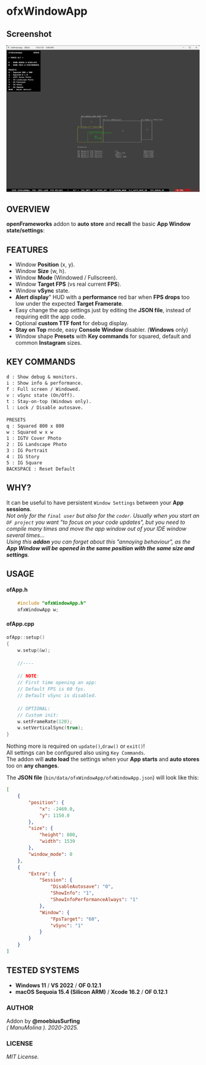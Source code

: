 # ofxWindowApp

## Screenshot
![screenshot](Capture.png)

## OVERVIEW
**openFrameworks** addon to **auto store** and **recall** the basic **App Window state/settings**:

## FEATURES

* Window **Position** (x, y). 
* Window **Size** (w, h). 
* Window **Mode** (Windowed / Fullscreen).
* Window **Target FPS** (vs real current **FPS**).
* Window **vSync** state. 
* **Alert display**" HUD with a **performance** red bar when **FPS drops** too low under the expected **Target Framerate**.
* Easy change the app settings just by editing the **JSON file**, instead of requiring edit the app code.
* Optional **custom TTF font** for debug display.
* **Stay on Top** mode, easy **Console Window** disabler. (**Windows** only)
* Window shape **Presets** with **Key commands** for squared, default and common **Instagram** sizes.

## KEY COMMANDS

```
d : Show debug & monitors.  
i : Show info & performance.  
f : Full screen / Windowed.  
v : vSync state (On/Off).  
t : Stay-on-top (Windows only). 
l : Lock / Disable autosave.

PRESETS
q : Squared 800 x 800
w : Squared w x w
1 : IGTV Cover Photo
2 : IG Landscape Photo
3 : IG Portrait
4 : IG Story
5 : IG Square
BACKSPACE : Reset Default
```

## WHY?

It can be useful to have persistent `Window Settings` between your **App sessions**.  
_Not only for the `final user` but also for the `coder`. Usually when you start an `OF project` you want "to focus on your code updates", but you need to compile many times and move the app window out of your IDE window several times..._  
_Using this **addon** you can forget about this "annoying behaviour", as the **App Window will be opened in the same position with the same size and settings**._  

## USAGE

#### ofApp.h
```.c++
    #include "ofxWindowApp.h"
    ofxWindowApp w;
```

#### ofApp.cpp

```.cpp 
ofApp::setup()
{
    w.setup(&w);

    //----

    // NOTE:
    // First time opening an app:
    // Default FPS is 60 fps.
    // Default vSync is disabled.

    // OPTIONAL: 
    // Custom init:
    w.setFrameRate(120);
    w.setVerticalSync(true);
}
```
Nothing more is required on `update()`,`draw()` or `exit()`!  
All settings can be configured also using `Key Commands`.  
The addon will **auto load** the settings when your **App starts** and **auto stores** too on **any changes**.  

The **JSON file** (`bin/data/ofxWindowApp/ofxWindowApp.json`) will look like this:  
```.json
[
    {
        "position": {
            "x": -2469.0,
            "y": 1150.0
        },
        "size": {
            "height": 800,
            "width": 1539
        },
        "window_mode": 0
    },
    {
        "Extra": {
            "Session": {
                "DisableAutosave": "0",
                "ShowInfo": "1",
                "ShowInfoPerformanceAlways": "1"
            },
            "Window": {
                "FpsTarget": "60",
                "vSync": "1"
            }
        }
    }
]
```

## TESTED SYSTEMS
- **Windows 11** / **VS 2022** / **OF 0.12.1**
- **macOS Sequoia 15.4 (Silicon ARM)** / **Xcode 16.2** / **OF 0.12.1**

### AUTHOR
Addon by **@moebiusSurfing**  
*( ManuMolina ). 2020-2025.*

### LICENSE
*MIT License.*